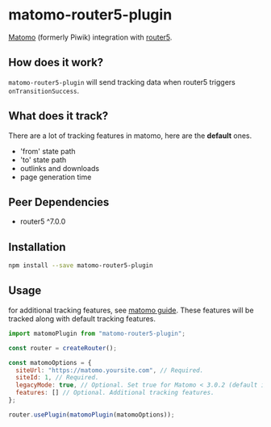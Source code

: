 # matomo-router5-plugin
[Matomo](https://matomo.org) (formerly Piwik) integration with [router5](https://router5.js.org).


## How does it work?

`matomo-router5-plugin` will send tracking data when router5 triggers `onTransitionSuccess`.


## What does it track?

There are a lot of tracking features in matomo, here are the **default** ones.

- 'from' state path
- 'to' state path
- outlinks and downloads
- page generation time


## Peer Dependencies

- router5 ^7.0.0


## Installation

```bash
npm install --save matomo-router5-plugin
```


## Usage

for additional tracking features, see [matomo guide](https://developer.matomo.org/guides/tracking-javascript-guide). These features will be tracked along with default tracking features.
```js
import matomoPlugin from "matomo-router5-plugin";

const router = createRouter();

const matomoOptions = {
  siteUrl: "https://matomo.yoursite.com", // Required.
  siteId: 1, // Required.
  legacyMode: true, // Optional. Set true for Matomo < 3.0.2 (default is false).
  features: [] // Optional. Additional tracking features.
};

router.usePlugin(matomoPlugin(matomoOptions));
```
